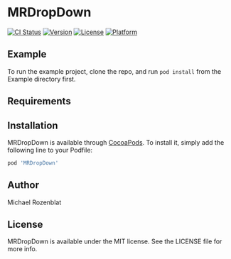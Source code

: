 # MRDropDown

[![CI Status](https://img.shields.io/travis/mike.rozen1@gmail.com/MRDropDown.svg?style=flat)](https://travis-ci.org/mike.rozen1@gmail.com/MRDropDown)
[![Version](https://img.shields.io/cocoapods/v/MRDropDown.svg?style=flat)](https://cocoapods.org/pods/MRDropDown)
[![License](https://img.shields.io/cocoapods/l/MRDropDown.svg?style=flat)](https://cocoapods.org/pods/MRDropDown)
[![Platform](https://img.shields.io/cocoapods/p/MRDropDown.svg?style=flat)](https://cocoapods.org/pods/MRDropDown)

## Example

To run the example project, clone the repo, and run `pod install` from the Example directory first.

## Requirements

## Installation

MRDropDown is available through [CocoaPods](https://cocoapods.org). To install
it, simply add the following line to your Podfile:

```ruby
pod 'MRDropDown'
```

## Author

Michael Rozenblat

## License

MRDropDown is available under the MIT license. See the LICENSE file for more info.
